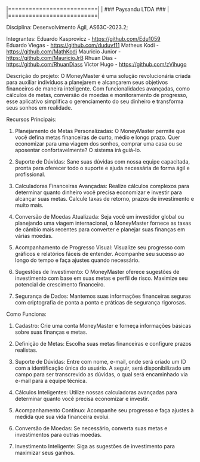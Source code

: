 |==========================|
|  ### Paysandu LTDA ###   |
|==========================|

Disciplina: Desenvolvimento Ágil, AS63C-2023.2;

Integrantes:
Eduardo Kasprovicz - https://github.com/Edu1059<br>
Eduardo Viegas - https://github.com/duduvf11
Matheus Kodi - https://github.com/MathKodi
Mauricio Junior - https://github.com/MauricioJrB
Rhuan Dias - https://github.com/RhuanDiass
Victor Hugo - https://github.com/zVihugo

Descrição do projeto: 
O MoneyMaster é uma solução revolucionária criada para auxiliar
indivíduos a planejarem e alcançarem seus objetivos financeiros de 
maneira inteligente. Com funcionalidades avançadas, como cálculos de metas,
conversão de moedas e monitoramento de progresso, esse aplicativo simplifica
o gerenciamento do seu dinheiro e transforma seus sonhos em realidade.

Recursos Principais:

1) Planejamento de Metas Personalizadas: O MoneyMaster permite que você defina metas financeiras de curto, médio e longo prazo. Quer economizar para uma viagem dos sonhos, comprar uma casa ou se aposentar confortavelmente? O sistema irá guiá-lo.

2) Suporte de Dúvidas: Sane suas dúvidas com nossa equipe capacitada, pronta para oferecer todo o suporte e ajuda necessária de forma ágil e profissional. 

3) Calculadoras Financeiras Avançadas: Realize cálculos complexos para determinar quanto dinheiro você precisa economizar e investir para alcançar suas metas. Calcule taxas de retorno, prazos de investimento e muito mais.

4) Conversão de Moedas Atualizada: Seja você um investidor global ou planejando uma viagem internacional, o MoneyMaster fornece as taxas de câmbio mais recentes para converter e planejar suas finanças em várias moedas.

5) Acompanhamento de Progresso Visual: Visualize seu progresso com gráficos e relatórios fáceis de entender. Acompanhe seu sucesso ao longo do tempo e faça ajustes quando necessário.

6) Sugestões de Investimento: O MoneyMaster oferece sugestões de investimento com base em suas metas e perfil de risco. Maximize seu potencial de crescimento financeiro.

7) Segurança de Dados: Mantemos suas informações financeiras seguras com criptografia de ponta a ponta e práticas de segurança rigorosas.

Como Funciona:

1) Cadastro: Crie uma conta MoneyMaster e forneça informações básicas sobre suas finanças e metas.

2) Definição de Metas: Escolha suas metas financeiras e configure prazos realistas.

3) Suporte de Dúvidas: Entre com nome, e-mail, onde será criado um ID com a identificação única do usuário. A seguir, será disponibilizado um campo para ser transcrevido as dúvidas, o qual será encaminhado via e-mail para a equipe técnica.

4) Cálculos Inteligentes: Utilize nossas calculadoras avançadas para determinar quanto você precisa economizar e investir.

5) Acompanhamento Contínuo: Acompanhe seu progresso e faça ajustes à medida que sua vida financeira evolui.

6) Conversão de Moedas: Se necessário, converta suas metas e investimentos para outras moedas.

7) Investimento Inteligente: Siga as sugestões de investimento para maximizar seus ganhos.
	


